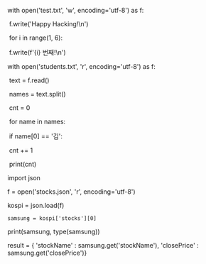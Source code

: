 with open('test.txt', 'w', encoding='utf-8') as f:

​    f.write('Happy Hacking!\n')

​    for i in range(1, 6):

​    f.write(f'{i} 번째!\n')



with open('students.txt', 'r', encoding='utf-8') as f:

​    text = f.read()

​    names = text.split()

​    cnt = 0

​    for name in names:

​    if name[0] == '김':

​        cnt += 1

​    print(cnt)



import json

f = open('stocks.json', 'r', encoding='utf-8')

kospi = json.load(f)

`samsung = kospi['stocks'][0]`

print(samsung, type(samsung))



result = { 'stockName' : samsung.get('stockName'), 'closePrice' : samsung.get('closePrice')}